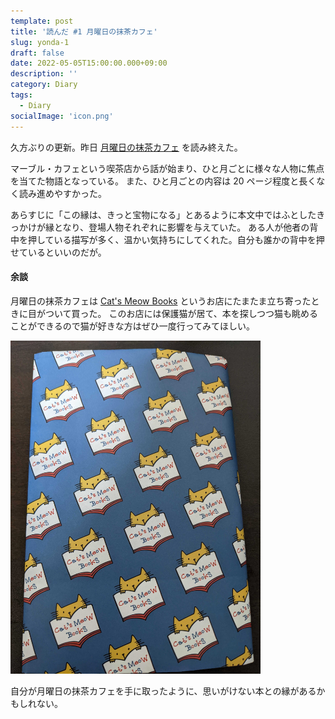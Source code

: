 ```yaml
---
template: post
title: '読んだ #1 月曜日の抹茶カフェ'
slug: yonda-1
draft: false
date: 2022-05-05T15:00:00.000+09:00
description: ''
category: Diary
tags:
  - Diary
socialImage: 'icon.png'
---
```


久方ぶりの更新。昨日 [月曜日の抹茶カフェ](https://www.amazon.co.jp/dp/B09CD7Y3K2/ref=dp-kindle-redirect?_encoding=UTF8&btkr=1) を読み終えた。

マーブル・カフェという喫茶店から話が始まり、ひと月ごとに様々な人物に焦点を当てた物語となっている。
また、ひと月ごとの内容は 20 ページ程度と長くなく読み進めやすかった。

あらすじに「この縁は、きっと宝物になる」とあるように本文中ではふとしたきっかけが縁となり、登場人物それぞれに影響を与えていた。
ある人が他者の背中を押している描写が多く、温かい気持ちにしてくれた。自分も誰かの背中を押せているといいのだが。

#### 余談

月曜日の抹茶カフェは [Cat's Meow Books](https://catsmeowbooks.stores.jp/) というお店にたまたま立ち寄ったときに目がついて買った。
このお店には保護猫が居て、本を探しつつ猫も眺めることができるので猫が好きな方はぜひ一度行ってみてほしい。

<img src="../images/yonda-1/bookcover.jpg" width="400" alt="Cat's Meow Books のブックカバー">

自分が月曜日の抹茶カフェを手に取ったように、思いがけない本との縁があるかもしれない。
